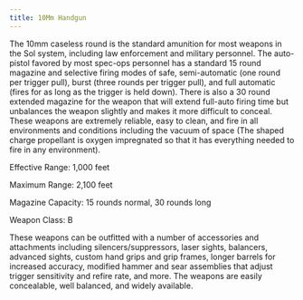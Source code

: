 ```yaml
---
title: 10Mm Handgun
---
```


The 10mm caseless round is the standard amunition for most weapons in the Sol
system, including law enforcement and military personnel. The auto-pistol
favored by most spec-ops personnel has a standard 15 round magazine and
selective firing modes of safe, semi-automatic (one round per trigger pull),
burst (three rounds per trigger pull), and full automatic (fires for as long as
the trigger is held down). There is also a 30 round extended magazine for the
weapon that will extend full-auto firing time but unbalances the weapon slightly
and makes it more difficult to conceal. These weapons are extremely reliable,
easy to clean, and fire in all environments and conditions including the vacuum
of space (The shaped charge propellant is oxygen impregnated so that it has
everything needed to fire in any environment).

Effective Range: 1,000 feet

Maximum Range: 2,100 feet

Magazine Capacity: 15 rounds normal, 30 rounds long

Weapon Class: B

These weapons can be outfitted with a number of accessories and attachments
including silencers/suppressors, laser sights, balancers, advanced sights,
custom hand grips and grip frames, longer barrels for increased accuracy,
modified hammer and sear assemblies that adjust trigger sensitivity and refire
rate, and more. The weapons are easily concealable, well balanced, and widely
available.
